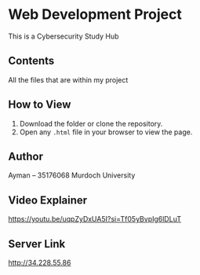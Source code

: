 # Web Development Project

This is a Cybersecurity Study Hub

## Contents

All the files that are within my project

## How to View

1. Download the folder or clone the repository.
2. Open any `.html` file in your browser to view the page.

## Author

Ayman – 35176068 Murdoch University 

## Video Explainer

https://youtu.be/uqpZyDxUA5I?si=Tf05yBvpIg6lDLuT

## Server Link
http://34.228.55.86
